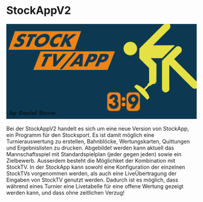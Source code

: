 # StockAppV2
![StockAppBanner](/StockApp.UI/Ressources/StockAPP_Banner_1280_640.png)

Bei der StockAppV2 handelt es sich um eine neue Version von StockApp, ein Programm für den Stocksport.
Es ist damit möglich eine Turnierauswertung zu erstellen, Bahnblöcke, Wertungskarten, Quittungen und Ergebnislisten zu drucken. 
Abgebildet werden kann aktuell das Mannschaftsspiel mit Standardspielplan (jeder gegen jeden) sowie ein Zielbewerb.
Ausserdem besteht die Möglichket der Kombination mit StockTV. In der StockApp kann sowohl eine Konfiguration der einzelnen StockTVs vorgenommen werden,
als auch eine LiveÜbertragung der Eingaben von StockTV genutzt werden. Dadurch ist es möglich, dass während eines Turnier 
eine Livetabelle für eine offene Wertung gezeigt werden kann, und dass ohne zeitlichen Verzug!
